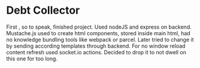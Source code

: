 # Debt Collector

First , so to speak, finished project. Used nodeJS and express on backend. Mustache.js used to create html components, stored inside main html, had no knowledge bundling tools like webpack or parcel. Later tried to change it by sending according templates through backend. For no window reload content refresh used socket.io actions. Decided to drop it to not dwell on this one for too long. 
